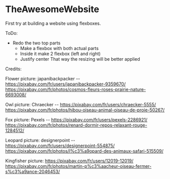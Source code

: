 # TheAwesomeWebsite

First try at building a website using flexboxes.

ToDo:
- Redo the two top parts
    - Make a flexbox with both actual parts
    - Inside it make 2 flexbox (left and right)
    - Justify center
 That way the resizing will be better applied


Credits:

Flower picture: japanibackpacker -- https://pixabay.com/fr/users/japanibackpacker-9359670/
                https://pixabay.com/fr/photos/cosmos-fleurs-roses-prairie-nature-6693008/

Owl picture: Chraecker -- https://pixabay.com/fr/users/chraecker-5555/
                https://pixabay.com/fr/photos/hibou-oiseau-animal-oiseau-de-proie-50267/

Fox picture: Pexels -- https://pixabay.com/fr/users/pexels-2286921/
                    https://pixabay.com/fr/photos/renard-dormir-repos-relaxant-rouge-1284512/

Leopard picture: designerpoint -- https://pixabay.com/fr/users/designerpoint-554875/
                    https://pixabay.com/fr/photos/l%c3%a9opard-des-animaux-safari-515509/

Kingfisher picture: https://pixabay.com/fr/users/12019-12019/
                    https://pixabay.com/fr/photos/martin-p%c3%aacheur-oiseau-fermer-s%c3%a9ance-2046453/
